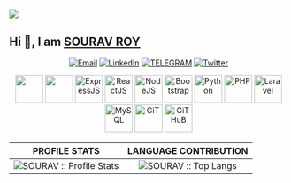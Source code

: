 # ![](https://komarev.com/ghpvc/?username=sourav-roy&style=flat&label=PROFILE+VIEWS&color=green)
## Hi 👋, I am [SOURAV ROY](https://github.com/SOURAV-ROY)
<!--
**SOURAV-ROY/SOURAV-ROY** is a ✨ _special_ ✨ repository because its `README.md` (this file) appears on your GitHub profile.

Here are some ideas to get you started:

- 🔭 I’m currently working on ...
- 🌱 I’m currently learning ...
- 👯 I’m looking to collaborate on ...
- 🤔 I’m looking for help with ...
- 💬 Ask me about ...
- 📫 How to reach me: ...
- 😄 Pronouns: ...
- ⚡ Fun fact: ...
-->

<p align="center">
<a href="mailto:souravwithyou@protonmail.com"><img alt="Email" src="https://img.shields.io/badge/MAIL-souravwithyou@protonmail.com-red?style=for-the-badge&logo=protonmail"></a>
<a href="https://www.linkedin.com/in/souravroy-cse"><img alt="LinkedIn" src="https://img.shields.io/badge/LinkedIn-SOURAV ROY-GREEN?style=for-the-badge&logo=linkedin&logoColor=blue"></a>
<a href="https://t.me/sourav_s4v"><img alt="TELEGRAM" src="https://img.shields.io/badge/S-brown?style=for-the-badge&logo=telegram"></a>
<a href="https://twitter.com/SOURAVROY__CSE"><img alt="Twitter" src="https://img.shields.io/badge/Twitter-SOURAV ROY-skyblue?style=for-the-badge&logo=twitter"></a>
</p>

<p align="center"> 
<!--img src="https://www.vectorlogo.zone/logos/java/java-icon.svg" alt="JAVA" width="30" height="30"/-->
<img src="https://www.vectorlogo.zone/logos/javascript/javascript-icon.svg" alt="" width="50" height="50"/>
<img src="https://www.vectorlogo.zone/logos/mongodb/mongodb-icon.svg" alt="" width="50" height="50"/>
<img src="https://www.vectorlogo.zone/logos/expressjs/expressjs-icon.svg" alt="ExpressJS" width="50" height="50"/>
<img src="https://www.vectorlogo.zone/logos/reactjs/reactjs-icon.svg" alt="ReactJS" width="50" height="50"/>
<img src="https://www.vectorlogo.zone/logos/nodejs/nodejs-icon.svg" alt="NodeJS" width="50" height="50"/>
<img src="https://www.vectorlogo.zone/logos/getbootstrap/getbootstrap-icon.svg" alt="Bootstrap" width="50" height="50"/>
<img src="https://www.vectorlogo.zone/logos/python/python-icon.svg" alt="Python" width="50" height="50"/>
<img src="https://www.vectorlogo.zone/logos/php/php-icon.svg" alt="PHP" width="50" height="50"/>
<img src="https://www.vectorlogo.zone/logos/laravel/laravel-icon.svg" alt="Laravel" width="50" height="50"/>
<img src="https://www.vectorlogo.zone/logos/mysql/mysql-icon.svg" alt="MySQL" width="50" height="50"/>
<img src="https://www.vectorlogo.zone/logos/git-scm/git-scm-icon.svg" alt="GiT" width="50" height="50"/>
<img src="https://www.vectorlogo.zone/logos/github/github-icon.svg" alt="GiTHuB" width="50" height="50"/>
</p>

<!--
<p align="center"> 
  <a href="#" target="blank"><img src="https://img.shields.io/badge/10-0078D6?style=for-the-badge&logo=windows&logoColor=white" alt="SOURAVROY" /></a>
  <a href="#" target="blank"><img src="https://img.shields.io/badge/Node.js-43853D?style=for-the-badge&logo=node.js&logoColor=white" alt="SOURAVROY" /></a>
  <a href="#" target="blank"><img src="https://img.shields.io/badge/npm-CB3837?style=for-the-badge&logo=npm&logoColor=white" alt="SOURAVROY" /></a>
  <a href="#" target="blank"><img src="https://img.shields.io/badge/Express.js-404D59?style=for-the-badge&logo=express&logoColor=white" alt="SOURAVROY" /></a>
  <a href="#" target="blank"><img src="https://img.shields.io/badge/Python-14354C?style=for-the-badge&logo=python&logoColor=white" alt="SOURAV" /></a>
  <a href="#" target="blank"><img src="https://img.shields.io/badge/Java-ED8B00?style=for-the-badge&logo=java&logoColor=white" alt="SOURAV" /></a>
  <a href="#" target="blank"><img src="https://img.shields.io/badge/PHP-777BB4?style=for-the-badge&logo=php&logoColor=white" alt="SOURAV" /></a>
  <a href="#" target="blank"><img src="https://img.shields.io/badge/React-20232A?style=for-the-badge&logo=react&logoColor=61DAFB" alt="SOURAV" /></a>
  <a href="#" target="blank"><img src="https://img.shields.io/badge/Vue.js-35495E?style=for-the-badge&logo=vue.js&logoColor=4FC08D" alt="SOURAV" /></a>
  <a href="#" target="blank"><img src="https://img.shields.io/badge/Tailwind-38B2AC?style=for-the-badge&logo=tailwind-css&logoColor=white" alt="SOURAV" /></a>
  <a href="#" target="blank"><img src="https://img.shields.io/badge/Bootstrap-563D7C?style=for-the-badge&logo=bootstrap&logoColor=white" alt="SOURAV" /></a>
  <a href="#" target="blank"><img src="https://img.shields.io/badge/Material--UI-0081CB?style=for-the-badge&logo=material-ui&logoColor=white" alt="SOURAV" /></a>
  <a href="#" target="blank"><img src="https://img.shields.io/badge/Laravel-FF2D20?style=for-the-badge&logo=laravel&logoColor=white" alt="SOURAV" /></a>
  <a href="#" target="blank"><img src="https://img.shields.io/badge/MySQL-00000F?style=for-the-badge&logo=mysql&logoColor=white" alt="SOURAV" /></a>
  <a href="#" target="blank"><img src="https://img.shields.io/badge/MongoDB-4EA94B?style=for-the-badge&logo=mongodb&logoColor=white" alt="SOURAV" /></a>
  <a href="#" target="blank"><img src="https://img.shields.io/badge/Netlify-00C7B7?style=for-the-badge&logo=netlify&logoColor=white" alt="SOURAV" /></a>
  <a href="#" target="blank"><img src="https://img.shields.io/badge/firebase-ffca28?style=for-the-badge&logo=firebase&logoColor=white" alt="SOURAV" /></a>
  <a href="#" target="blank"><img src="https://img.shields.io/badge/Git-F05032?style=for-the-badge&logo=git&logoColor=green" alt="SOURAV" /></a>
  <a href="#" target="blank"><img src="https://img.shields.io/badge/Spotify-1ED760?&style=for-the-badge&logo=spotify&logoColor=white" alt="SOURAV" /></a>
  <a href="#" target="blank"><img src="https://img.shields.io/badge/HTML5-E34F26?style=for-the-badge&logo=html5&logoColor=white" alt="SOURAV" /></a>
  <a href="#" target="blank"><img src="https://img.shields.io/badge/CSS3-1572B6?style=for-the-badge&logo=css3&logoColor=white" alt="SOURAV" /></a>
</p>
-->

<!--
<h4 align="center">Wakatime week stats</h4>
<p align="center"><img align="center" src="https://github-readme-stats.vercel.app/api/wakatime?username=SOURAVROY" alt="SOURAV :: Wakatime Stats" /></p>
-->

PROFILE STATS              |  LANGUAGE CONTRIBUTION
:-------------------------:|:-------------------------:
![SOURAV :: Profile Stats](https://github-readme-stats.vercel.app/api?username=SOURAV-ROY&show_icons=true&theme=blue-green) | ![SOURAV :: Top Langs](https://github-readme-stats.vercel.app/api/top-langs/?username=SOURAV-ROY&langs_count=7&theme=nightowl&layout=compact&hide=html)
